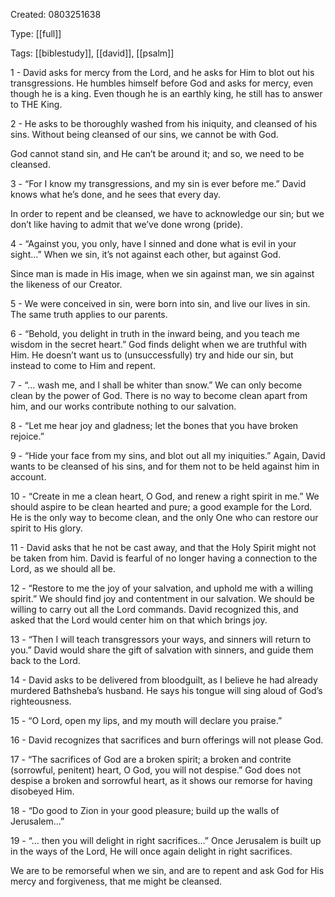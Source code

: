 Created: 0803251638

Type: [[full]]

Tags: [[biblestudy]], [[david]], [[psalm]]


1 - David asks for mercy from the Lord, and he asks for Him to blot out his transgressions. He humbles himself before God and asks for mercy, even though he is a king. Even though he is an earthly king, he still has to answer to THE King. 

2 - He asks to be thoroughly washed from his iniquity, and cleansed of his sins. Without being cleansed of our sins, we cannot be with God. 

God cannot stand sin, and He can’t be around it; and so, we need to be cleansed. 

3 - “For I know my transgressions, and my sin is ever before me.” David knows what he’s done, and he sees that every day.

In order to repent and be cleansed, we have to acknowledge our sin; but we don’t like having to admit that we’ve done wrong (pride).

4 - “Against you, you only, have I sinned and done what is evil in your sight…” When we sin, it’s not against each other, but against God.

Since man is made in His image, when we sin against man, we sin against the likeness of our Creator.

5 - We were conceived in sin, were born into sin, and live our lives in sin. The same truth applies to our parents. 

6 - “Behold, you delight in truth in the inward being, and you teach me wisdom in the secret heart.” God finds delight when we are truthful with Him. He doesn’t want us to (unsuccessfully) try and hide our sin, but instead to come to Him and repent.

7 - “… wash me, and I shall be whiter than snow.” We can only become clean by the power of God. There is no way to become clean apart from him, and our works contribute nothing to our salvation.

8 - “Let me hear joy and gladness; let the bones that you have broken rejoice.”

9 - “Hide your face from my sins, and blot out all my iniquities.” Again, David wants to be cleansed of his sins, and for them not to be held against him in account.

10 - “Create in me a clean heart, O God, and renew a right spirit in me.” We should aspire to be clean hearted and pure; a good example for the Lord. He is the only way to become clean, and the only One who can restore our spirit to His glory.

11 - David asks that he not be cast away, and that the Holy Spirit might not be taken from him. David is fearful of no longer having a connection to the Lord, as we should all be. 

12 - “Restore to me the joy of your salvation, and uphold me with a willing spirit.” We should find joy and contentment in our salvation. We should be willing to carry out all the Lord commands. David recognized this, and asked that the Lord would center him on that which brings joy.

13 - “Then I will teach transgressors your ways, and sinners will return to you.” David would share the gift of salvation with sinners, and guide them back to the Lord.

14 - David asks to be delivered from bloodguilt, as I believe he had already murdered Bathsheba’s husband. He says his tongue will sing aloud of God’s righteousness.

15 - “O Lord, open my lips, and my mouth will declare you praise.”

16 - David recognizes that sacrifices and burn offerings will not please God.

17 - “The sacrifices of God are a broken spirit; a broken and contrite (sorrowful, penitent) heart, O God, you will not despise.” God does not despise a broken and sorrowful heart, as it shows our remorse for having disobeyed Him.

18 - “Do good to Zion in your good pleasure; build up the walls of Jerusalem…”

19 - “… then you will delight in right sacrifices…” Once Jerusalem is built up in the ways of the Lord, He will once again delight in right sacrifices. 

We are to be remorseful when we sin, and are to repent and ask God for His mercy and forgiveness, that me might be cleansed.